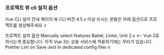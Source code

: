 ### 프로젝트 뷰 cli 설치 옵션

Vue CLI 설치 안내 페이지
뷰 CLI 버전 4.5.x 이상 쓰시는 분들은 아래 옵션으로 프로젝트를 생성해주세요 :)


프로젝트 설치 옵션
Manually select features
Babel, Linter, Unit
2.x <-- Vue 2로 하시는게 중요합니다. 아직 Vue 3는 상용 서비스에 적용하기에는 무리가 있습니다.
Prettier
Lint on Save
Jest
In dedicated config files
n